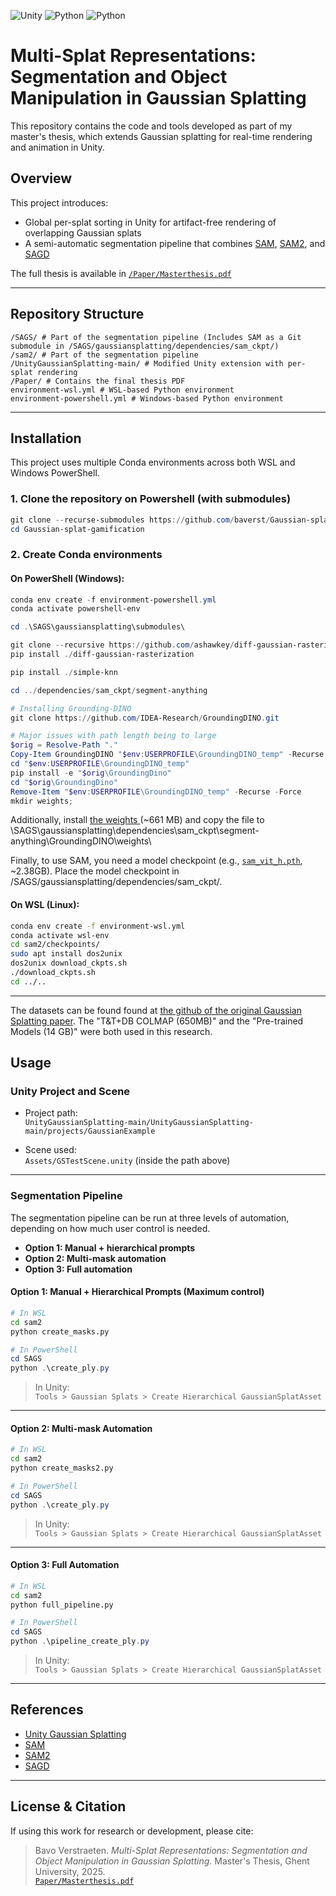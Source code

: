 ![Unity](https://img.shields.io/badge/engine-Unity-green)
![Python](https://img.shields.io/badge/python-3.10-blue)
![Python](https://img.shields.io/badge/python-3.9-blue)

# Multi-Splat Representations: Segmentation and Object Manipulation in Gaussian Splatting

This repository contains the code and tools developed as part of my master's thesis, which extends Gaussian splatting for real-time rendering and animation in Unity.

## Overview

This project introduces:
-  Global per-splat sorting in Unity for artifact-free rendering of overlapping Gaussian splats
-  A semi-automatic segmentation pipeline that combines [SAM](https://github.com/facebookresearch/segment-anything), [SAM2](https://github.com/facebookresearch/sam2), and [SAGD](https://github.com/XuHu0529/SAGS)

The full thesis is available in [`/Paper/Masterthesis.pdf`](./Paper/Masterthesis.pdf)

---

##  Repository Structure

```
/SAGS/ # Part of the segmentation pipeline (Includes SAM as a Git submodule in /SAGS/gaussiansplatting/dependencies/sam_ckpt/)
/sam2/ # Part of the segmentation pipeline
/UnityGaussianSplatting-main/ # Modified Unity extension with per-splat rendering
/Paper/ # Contains the final thesis PDF
environment-wsl.yml # WSL-based Python environment
environment-powershell.yml # Windows-based Python environment
```

---

##  Installation

This project uses multiple Conda environments across both WSL and Windows PowerShell.

### 1. Clone the repository on Powershell (with submodules)

```powershell
git clone --recurse-submodules https://github.com/baverst/Gaussian-splat-gamification.git
cd Gaussian-splat-gamification
```

### 2. Create Conda environments

####  On PowerShell (Windows):

```powershell
conda env create -f environment-powershell.yml
conda activate powershell-env

cd .\SAGS\gaussiansplatting\submodules\

git clone --recursive https://github.com/ashawkey/diff-gaussian-rasterization
pip install ./diff-gaussian-rasterization

pip install ./simple-knn

cd ../dependencies/sam_ckpt/segment-anything

# Installing Grounding-DINO
git clone https://github.com/IDEA-Research/GroundingDINO.git

# Major issues with path length being to large
$orig = Resolve-Path "."
Copy-Item GroundingDINO "$env:USERPROFILE\GroundingDINO_temp" -Recurse
cd "$env:USERPROFILE\GroundingDINO_temp"
pip install -e "$orig\GroundingDino"
cd "$orig\GroundingDino"
Remove-Item "$env:USERPROFILE\GroundingDINO_temp" -Recurse -Force
mkdir weights;
```
Additionally, install [the weights ](https://github.com/IDEA-Research/GroundingDINO/releases/download/v0.1.0-alpha/groundingdino_swint_ogc.pth) (~661 MB) and copy the file to \SAGS\gaussiansplatting\dependencies\sam_ckpt\segment-anything\GroundingDINO\weights\

Finally, to use SAM, you need a model checkpoint (e.g., [`sam_vit_h.pth`](https://github.com/facebookresearch/segment-anything/tree/dca509fe793f601edb92606367a655c15ac00fdf#model-checkpoints), ~2.38GB). Place the model checkpoint in /SAGS/gaussiansplatting/dependencies/sam_ckpt/. 

#### On WSL (Linux):

```bash
conda env create -f environment-wsl.yml
conda activate wsl-env
cd sam2/checkpoints/
sudo apt install dos2unix
dos2unix download_ckpts.sh
./download_ckpts.sh
cd ../..
```
---
The datasets can be found found at [the github of the original Gaussian Splatting paper](https://github.com/graphdeco-inria/gaussian-splatting). The "T&T+DB COLMAP (650MB)" and the "Pre-trained Models (14 GB)" were both used in this research.
## Usage


### Unity Project and Scene

- Project path:  
  `UnityGaussianSplatting-main/UnityGaussianSplatting-main/projects/GaussianExample`

- Scene used:  
  `Assets/GSTestScene.unity` (inside the path above)
---

### Segmentation Pipeline
The segmentation pipeline can be run at three levels of automation, depending on how much user control is needed.
- **Option 1: Manual + hierarchical prompts** 
- **Option 2: Multi-mask automation** 
- **Option 3: Full automation** 
  
#### Option 1: Manual + Hierarchical Prompts (Maximum control)

```bash
# In WSL
cd sam2
python create_masks.py
```

```powershell
# In PowerShell
cd SAGS
python .\create_ply.py
```

> In Unity:  
> `Tools > Gaussian Splats > Create Hierarchical GaussianSplatAsset`

---

#### Option 2: Multi-mask Automation

```bash
# In WSL
cd sam2
python create_masks2.py
```

```powershell
# In PowerShell
cd SAGS
python .\create_ply.py
```

> In Unity:  
> `Tools > Gaussian Splats > Create Hierarchical GaussianSplatAsset`

---

#### Option 3: Full Automation

```bash
# In WSL
cd sam2
python full_pipeline.py
```

```powershell
# In PowerShell
cd SAGS
python .\pipeline_create_ply.py
```

> In Unity:  
> `Tools > Gaussian Splats > Create Hierarchical GaussianSplatAsset`

---

## References

- [Unity Gaussian Splatting](https://github.com/aras-p/UnityGaussianSplatting)
- [SAM](https://github.com/facebookresearch/segment-anything)
- [SAM2](https://github.com/facebookresearch/sam2)
- [SAGD](https://github.com/XuHu0529/SAGS)

---

## License & Citation

If using this work for research or development, please cite:

> Bavo Verstraeten. *Multi-Splat Representations: Segmentation and Object Manipulation in Gaussian Splatting*. Master's Thesis, Ghent University, 2025.  
> [`Paper/Masterthesis.pdf`](./Paper/Masterthesis.pdf)
